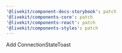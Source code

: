 ```yaml
---
'@livekit/component-docs-storybook': patch
'@livekit/components-core': patch
'@livekit/components-react': patch
'@livekit/components-styles': patch
---
```


Add ConnectionStateToast
